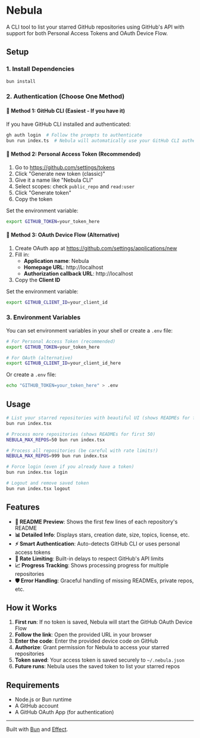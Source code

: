# Nebula

A CLI tool to list your starred GitHub repositories using GitHub's API with support for both Personal Access Tokens and OAuth Device Flow.

## Setup

### 1. Install Dependencies

```bash
bun install
```

### 2. Authentication (Choose One Method)

#### 🚀 **Method 1: GitHub CLI (Easiest - If you have it)**

If you have GitHub CLI installed and authenticated:

```bash
gh auth login  # Follow the prompts to authenticate
bun run index.ts  # Nebula will automatically use your GitHub CLI authentication
```

#### 🔑 **Method 2: Personal Access Token (Recommended)**

1. Go to https://github.com/settings/tokens
2. Click "Generate new token (classic)"
3. Give it a name like "Nebula CLI"
4. Select scopes: check `public_repo` and `read:user`
5. Click "Generate token"
6. Copy the token

Set the environment variable:

```bash
export GITHUB_TOKEN=your_token_here
```

#### 🔐 **Method 3: OAuth Device Flow (Alternative)**

1. Create OAuth app at https://github.com/settings/applications/new
2. Fill in:
   - **Application name**: Nebula
   - **Homepage URL**: http://localhost
   - **Authorization callback URL**: http://localhost
3. Copy the **Client ID**

Set the environment variable:

```bash
export GITHUB_CLIENT_ID=your_client_id
```

### 3. Environment Variables

You can set environment variables in your shell or create a `.env` file:

```bash
# For Personal Access Token (recommended)
export GITHUB_TOKEN=your_token_here

# For OAuth (alternative)
export GITHUB_CLIENT_ID=your_client_id_here
```

Or create a `.env` file:

```bash
echo "GITHUB_TOKEN=your_token_here" > .env
```

## Usage

```bash
# List your starred repositories with beautiful UI (shows READMEs for first 10 by default)
bun run index.tsx

# Process more repositories (shows READMEs for first 50)
NEBULA_MAX_REPOS=50 bun run index.tsx

# Process all repositories (be careful with rate limits!)
NEBULA_MAX_REPOS=999 bun run index.tsx

# Force login (even if you already have a token)
bun run index.tsx login

# Logout and remove saved token
bun run index.tsx logout
```

## Features

- **📖 README Preview**: Shows the first few lines of each repository's README
- **📊 Detailed Info**: Displays stars, creation date, size, topics, license, etc.
- **⚡ Smart Authentication**: Auto-detects GitHub CLI or uses personal access tokens
- **🐌 Rate Limiting**: Built-in delays to respect GitHub's API limits
- **📈 Progress Tracking**: Shows processing progress for multiple repositories
- **🛡️ Error Handling**: Graceful handling of missing READMEs, private repos, etc.

## How it Works

1. **First run**: If no token is saved, Nebula will start the GitHub OAuth Device Flow
2. **Follow the link**: Open the provided URL in your browser
3. **Enter the code**: Enter the provided device code on GitHub
4. **Authorize**: Grant permission for Nebula to access your starred repositories
5. **Token saved**: Your access token is saved securely to `~/.nebula.json`
6. **Future runs**: Nebula uses the saved token to list your starred repos

## Requirements

- Node.js or Bun runtime
- A GitHub account
- A GitHub OAuth App (for authentication)

---

Built with [Bun](https://bun.com) and [Effect](https://effect.website/).
